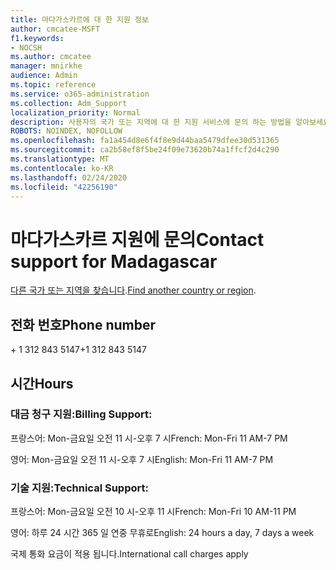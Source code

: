 ```yaml
---
title: 마다가스카르에 대 한 지원 정보
author: cmcatee-MSFT
f1.keywords:
- NOCSH
ms.author: cmcatee
manager: mnirkhe
audience: Admin
ms.topic: reference
ms.service: o365-administration
ms.collection: Adm_Support
localization_priority: Normal
description: 사용자의 국가 또는 지역에 대 한 지원 서비스에 문의 하는 방법을 알아보세요.
ROBOTS: NOINDEX, NOFOLLOW
ms.openlocfilehash: fa1a454d8e6f4f8e9d44baa5479dfee30d531365
ms.sourcegitcommit: ca2b58ef8f5be24f09e73620b74a1ffcf2d4c290
ms.translationtype: MT
ms.contentlocale: ko-KR
ms.lasthandoff: 02/24/2020
ms.locfileid: "42256190"
---
```

# <a name="contact-support-for-madagascar"></a><span data-ttu-id="a2813-103">마다가스카르 지원에 문의</span><span class="sxs-lookup"><span data-stu-id="a2813-103">Contact support for Madagascar</span></span>

<span data-ttu-id="a2813-104">[다른 국가 또는 지역을 찾습니다](../contact-support-for-business-products.md).</span><span class="sxs-lookup"><span data-stu-id="a2813-104">[Find another country or region](../contact-support-for-business-products.md).</span></span>

## <a name="phone-number"></a><span data-ttu-id="a2813-105">전화 번호</span><span class="sxs-lookup"><span data-stu-id="a2813-105">Phone number</span></span>
<span data-ttu-id="a2813-106">+ 1 312 843 5147</span><span class="sxs-lookup"><span data-stu-id="a2813-106">+1 312 843 5147</span></span>

## <a name="hours"></a><span data-ttu-id="a2813-107">시간</span><span class="sxs-lookup"><span data-stu-id="a2813-107">Hours</span></span>
### <a name="billing-support"></a><span data-ttu-id="a2813-108">대금 청구 지원:</span><span class="sxs-lookup"><span data-stu-id="a2813-108">Billing Support:</span></span>

<span data-ttu-id="a2813-109">프랑스어: Mon-금요일 오전 11 시-오후 7 시</span><span class="sxs-lookup"><span data-stu-id="a2813-109">French: Mon-Fri 11 AM-7 PM</span></span>

<span data-ttu-id="a2813-110">영어: Mon-금요일 오전 11 시-오후 7 시</span><span class="sxs-lookup"><span data-stu-id="a2813-110">English: Mon-Fri 11 AM-7 PM</span></span>

### <a name="technical-support"></a><span data-ttu-id="a2813-111">기술 지원:</span><span class="sxs-lookup"><span data-stu-id="a2813-111">Technical Support:</span></span>

<span data-ttu-id="a2813-112">프랑스어: Mon-금요일 오전 10 시-오후 11 시</span><span class="sxs-lookup"><span data-stu-id="a2813-112">French: Mon-Fri 10 AM-11 PM</span></span>

<span data-ttu-id="a2813-113">영어: 하루 24 시간 365 일 연중 무휴로</span><span class="sxs-lookup"><span data-stu-id="a2813-113">English: 24 hours a day, 7 days a week</span></span>

<span data-ttu-id="a2813-114">국제 통화 요금이 적용 됩니다.</span><span class="sxs-lookup"><span data-stu-id="a2813-114">International call charges apply</span></span>